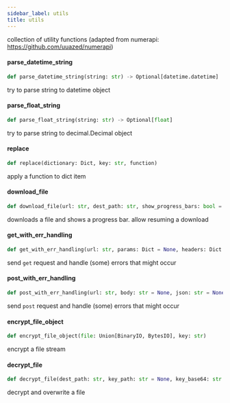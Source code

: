 ```yaml
---
sidebar_label: utils
title: utils
---
```


collection of utility functions (adapted from numerapi: https://github.com/uuazed/numerapi)

#### parse\_datetime\_string

```python
def parse_datetime_string(string: str) -> Optional[datetime.datetime]
```

try to parse string to datetime object

#### parse\_float\_string

```python
def parse_float_string(string: str) -> Optional[float]
```

try to parse string to decimal.Decimal object

#### replace

```python
def replace(dictionary: Dict, key: str, function)
```

apply a function to dict item

#### download\_file

```python
def download_file(url: str, dest_path: str, show_progress_bars: bool = True)
```

downloads a file and shows a progress bar. allow resuming a download

#### get\_with\_err\_handling

```python
def get_with_err_handling(url: str, params: Dict = None, headers: Dict = None, timeout: Optional[int] = None) -> Dict
```

send `get` request and handle (some) errors that might occur

#### post\_with\_err\_handling

```python
def post_with_err_handling(url: str, body: str = None, json: str = None, headers: Dict = None, timeout: Optional[int] = None) -> Dict
```

send `post` request and handle (some) errors that might occur

#### encrypt\_file\_object

```python
def encrypt_file_object(file: Union[BinaryIO, BytesIO], key: str)
```

encrypt a file stream

#### decrypt\_file

```python
def decrypt_file(dest_path: str, key_path: str = None, key_base64: str = None)
```

decrypt and overwrite a file

